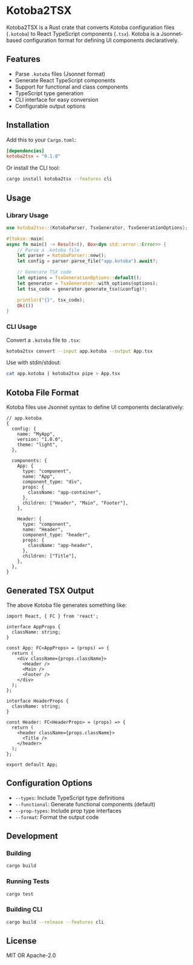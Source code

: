 # Kotoba2TSX

Kotoba2TSX is a Rust crate that converts Kotoba configuration files (`.kotoba`) to React TypeScript components (`.tsx`). Kotoba is a Jsonnet-based configuration format for defining UI components declaratively.

## Features

- Parse `.kotoba` files (Jsonnet format)
- Generate React TypeScript components
- Support for functional and class components
- TypeScript type generation
- CLI interface for easy conversion
- Configurable output options

## Installation

Add this to your `Cargo.toml`:

```toml
[dependencies]
kotoba2tsx = "0.1.0"
```

Or install the CLI tool:

```bash
cargo install kotoba2tsx --features cli
```

## Usage

### Library Usage

```rust
use kotoba2tsx::{KotobaParser, TsxGenerator, TsxGenerationOptions};

#[tokio::main]
async fn main() -> Result<(), Box<dyn std::error::Error>> {
    // Parse a .kotoba file
    let parser = KotobaParser::new();
    let config = parser.parse_file("app.kotoba").await?;

    // Generate TSX code
    let options = TsxGenerationOptions::default();
    let generator = TsxGenerator::with_options(options);
    let tsx_code = generator.generate_tsx(&config)?;

    println!("{}", tsx_code);
    Ok(())
}
```

### CLI Usage

Convert a `.kotoba` file to `.tsx`:

```bash
kotoba2tsx convert --input app.kotoba --output App.tsx
```

Use with stdin/stdout:

```bash
cat app.kotoba | kotoba2tsx pipe > App.tsx
```

## Kotoba File Format

Kotoba files use Jsonnet syntax to define UI components declaratively:

```jsonnet
// app.kotoba
{
  config: {
    name: "MyApp",
    version: "1.0.0",
    theme: "light",
  },

  components: {
    App: {
      type: "component",
      name: "App",
      component_type: "div",
      props: {
        className: "app-container",
      },
      children: ["Header", "Main", "Footer"],
    },

    Header: {
      type: "component",
      name: "Header",
      component_type: "header",
      props: {
        className: "app-header",
      },
      children: ["Title"],
    },
  },
}
```

## Generated TSX Output

The above Kotoba file generates something like:

```tsx
import React, { FC } from 'react';

interface AppProps {
  className: string;
}

const App: FC<AppProps> = (props) => {
  return (
    <div className={props.className}>
      <Header />
      <Main />
      <Footer />
    </div>
  );
};

interface HeaderProps {
  className: string;
}

const Header: FC<HeaderProps> = (props) => {
  return (
    <header className={props.className}>
      <Title />
    </header>
  );
};

export default App;
```

## Configuration Options

- `--types`: Include TypeScript type definitions
- `--functional`: Generate functional components (default)
- `--prop-types`: Include prop type interfaces
- `--format`: Format the output code

## Development

### Building

```bash
cargo build
```

### Running Tests

```bash
cargo test
```

### Building CLI

```bash
cargo build --release --features cli
```

## License

MIT OR Apache-2.0
